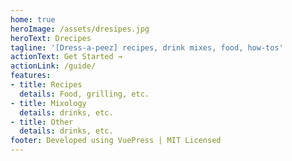 ```yaml
---
home: true
heroImage: /assets/dresipes.jpg
heroText: Drecipes
tagline: '[Dress-a-peez] recipes, drink mixes, food, how-tos'
actionText: Get Started →
actionLink: /guide/
features:
- title: Recipes
  details: Food, grilling, etc.
- title: Mixology
  details: drinks, etc.
- title: Other
  details: drinks, etc.
footer: Developed using VuePress | MIT Licensed
---
```

